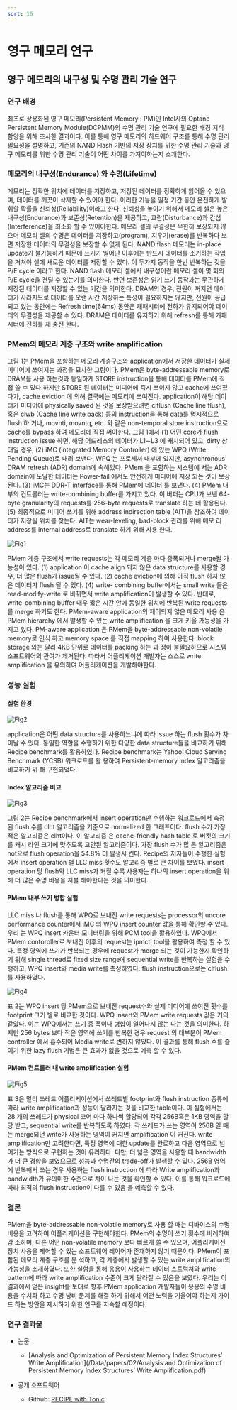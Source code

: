 ```yaml
---
sort: 16
---
```


# 영구 메모리 연구

## 영구 메모리의 내구성 및 수명 관리 기술 연구

### 연구 배경

최초로 상용화된 영구 메모리(Persistent Memory : PM)인 Intel사의 Optane Persistent Memory Module(DCPMM)의 수명 관리 기술 연구에 필요한 배경 지식 함양을 위해 조사한 결과이다. 이를 통해 영구 메모리의 하드웨어 구조를 통해 수명 관리 필요성을 설명하고, 기존의 NAND Flash 기반의 저장 장치를 위한 수명 관리 기술과 영구 메모리를 위한 수명 관리 기술이 어떤 차이를 가져야하는지 소개한다.

### 메모리의 내구성(Endurance) 와 수명(Lifetime)

메모리는 정확한 위치에 데이터를 저장하고, 저장된 데이터를 정확하게 읽어올 수 있으며, 데이터를 깨끗이 삭제할 수 있어야 한다. 이러한 기능을 일정 기간 동안 온전하게 발휘할 확률을 신뢰성(Reliability)이라고 한다. 신뢰성을 높이기 위해서 메모리 셀은 높은 내구성(Endurance)과 보존성(Retention)을 제공하고, 교란(Disturbance)과 간섭(Interference)을 최소화 할 수 있어야한다. 
메모리 셀의 무결성은 무한히 보장되지 않으며 메모리 셀의 수명은 데이터를 저장하고(program), 지우기(erase)를 반복하다 보면 저장한 데이터의 무결성을 보장할 수 없게 된다. NAND flash 메모리는 in-place update가 불가능하기 때문에 쓰기가 일어난 이후에는 반드시 데이터를 소거하는 작업을 거쳐야 셀에 새로운 데이터를 저장할 수 있다. 이 두가지 동작을 한번 반복하는 것을 P/E cycle 이라고 한다. NAND flash 메모리 셀에서 내구성이란 메모리 셀이 몇 회의 P/E cycle을 견딜 수 있는가를 의미한다. 
반면 보존성은 읽기 쓰기 동작과는 무관하게 저장된 데이터를 저장할 수 있는 기간을 의미한다. DRAM의 경우, 전원이 꺼지면 데이터가 사라지므로 데이터를 오랜 시간 저장하는 특성이 필요하지는 않지만, 전원이 공급되고 있는 동안에는 Refresh time(64ms) 동안은 캐패시터에 전하가 유지되어야 데이터의 무결성을 제공할 수 있다. DRAM은 데이터를 유지하기 위해 refresh를 통해 캐패시터에 전하를 재 충전 한다.

### PMem의 메모리 계층 구조와 write amplification

그림 1는 PMem을 포함하는 메모리 계층구조와 application에서 저장한 데이터가 실제 미디어에 쓰여지는 과정을 묘사한 그림이다. PMem은 byte-addressable memory로 DRAM을 사용 하는것과 동일하게 STORE instruction을 통해 데이터를 PMem에 직접 쓸 수 있다.하지만 STORE 된 데이터는 미디어에 즉시 쓰이지 않고 cache에 쓰여졌다가, cache eviction 에 의해 결국에는 메모리에 쓰여진다. application이 해당 데이터가 미디어에 physically saved 된 것을 보장받으려면 clflush (Cache line flush), 혹은 clwb (Cache line write back) 등의 instruction을 통해 data를 명시적으로 flush 하 거나, movnti, movntq, etc. 와 같은 non-temporal store instruction으로 cache를 bypass 하여 메모리에 직접 써야한다.
그림 1에서 (1) 어떤 core가 flush instruction issue 하면, 해당 어드레스의 데이터가 L1∼L3 에 캐시되어 있고, dirty 상태일 경우, (2) iMC (integrated Memory Controller) 에 있는 WPQ (Write Pending Queue)로 내려 보낸다. WPQ 는 프로세서 내부에 있지만, asynchronous DRAM refresh (ADR) domain에 속해있다. PMem 을 포함하는 시스템에 서는 ADR domain에 도달한 데이터는 Power-fail 에서도 안전하게 미디어에 저장 되는 것이 보장된다.
(3) iMC는 DDR-T interface를 통해 PMem에 데이터 를 보낸다. (4) PMem 내부의 컨트롤러는 write-combining buffer를 가지고 있다. 이 버퍼는 CPU가 보낸 64-byte granularity의 requests를 256-byte requests로 translate 하는 데 활용된다. (5) 최종적으로 미디어 쓰기를 위해 address indirection table (AIT)을 참조하여 데이터가 저장될 위치를 찾는다. AIT는 wear-leveling, bad-block 관리를 위해 메모 리 address를 internal address로 translate 하기 위해 사용 한다.

![Fig1](/Data/images/02/02-16-01.png)

PMem 계층 구조에서 write requests는 각 메모리 계층 마다 증폭되거나 merge될 가능성이 있다. (1) application 이 cache align 되지 않은 data structure를 사용할 경우, 더 많은 flush가 issue될 수 있다. (2) cache eviction에 의해 아직 flush 하지 않은 데이터가 flush 될 수 있다. (4) write- combining buffer에서는 small write 들은 read-modify-write 로 바뀌면서 write amplification이 발생할 수 있다. 반대로, write-combining buffer 매우 짧은 시간 안에 동일한 위치에 반복된 write requests를 merge 하기도 한다.
PMem-aware application의 제어되지 않은 메모리 사용 은 PMem hierarchy 에서 발생할 수 있는 write amplification 을 크게 키울 가능성을 가지고 있다. PM-aware application 은 PMem을 byte-addressable non-volatile memory로 인식 하고 memory space 를 직접 mapping 하여 사용한다. block storage 와는 달리 4KB 단위로 데이터를 packing 하는 과 정이 불필요하므로 시스템 소프트웨어의 관여가 제거된다. 따라서 어플리케이션 개발자는 스스로 write amplification 을 유의하여 어플리케이션을 개발해야한다.

### 성능 실험

#### 실험 환경

![Fig2](/Data/images/02/02-16-02.png)

application은 어떤 data structure를 사용하느냐에 따라 issue 하는 flush 횟수가 차이날 수 있다. 동일한 역할을 수행하기 위한 다양한 data structure들을 비교하기 위해 Recipe benchmark를 활용하였다. Recipe benchmark는 Yahoo! Cloud Serving Benchmark (YCSB) 워크로드를 활 용하여 Persistent-memory index 알고리즘을 비교하기 위 해 구현되었다. 

#### Index 알고리즘 비교

![Fig3](/Data/images/02/02-16-03.png)

그림 2는 Recipe benchmark에서 insert operation만 수행하는 워크로드에서 측정된 flush 수를 clht 알고리즘을 기준으로 normalized 한 그래프이다. flush 수가 가장 적은 알고리즘은 clht이다. 이 알고리즘 은 cache-friendly hash table 로 버킷의 크기를 캐시 라인 크기에 맞추도록 고안된 알고리즘이다. 가장 flush 수가 많 은 알고리즘은 hot으로 flush operation을 54.8% 더 발생시 킨다. Recipe의 저자들이 수행한 실험에서 insert operation 별 LLC miss 횟수도 알고리즘 별로 큰 차이를 보였다. insert operation 당 flush와 LLC miss가 커질 수록 사용자는 하나의 insert operation을 위해 더 많은 수명 비용을 지불 해야한다는 것을 의미한다.

#### PMem 내부 쓰기 병합 실험

LLC miss 나 flush를 통해 WPQ로 보내진 write requests는 processor의 uncore performance counter에서 iMC 의 WPQ insert counter 값을 통해 확인할 수 있다. 우리 는 WPQ insert 카운터 모니터링을 위해 PCM tool을 활용하였다. WPQ에서 PMem contoroller로 보내진 이후의 request는 ipmctl tool을 활용하여 측정 할 수 있다.
특정 영역에 쓰기가 반복되는 경우에 request가 merge 되는 것이 가능한지 확인하기 위해 single thread로 fixed size range에 sequential write를 반복하는 실험을 수행하고, WPQ insert와 media write를 측정하였다. flush instruction으로는 clflush를 사용하였다. 

![Fig4](/Data/images/02/02-16-04.png)

표 2는 WPQ insert 당 PMem으로 보내진 request수와 실제 미디어에 쓰여진 횟수를 footprint 크기 별로 비교한 것이다. WPQ insert와 PMem write requests 값은 거의 같았다. 이는 WPQ에서는 쓰기 증 폭이나 병합이 일어나지 않는 다는 것을 의미한다. 하지만 256 bytes 보다 작은 영역에 쓰기를 반복한 경우 request 의 대부분이 PMem controller 에서 흡수되어 Media write로 변하지 않았다. 이 결과를 통해 flush 수를 줄이기 위한 lazy flush 기법은 큰 효과가 없을 것으로 예측 할 수 있다.


#### PMem 컨트롤러 내 write amplification 실험

![Fig5](/Data/images/02/02-16-05.png)

표 3은 멀티 쓰레드 어플리케이션에서 쓰레드별 footprint와 flush instruction 종류에 따라 write amplification과 성능이 달라지는 것을 비교한 table이다. 이 실험에서는 28 개의 쓰레드가 physical 코어 마다 하나씩 할당되어 각각 256B혹은 1KB 영역을 할당 받고, sequential write를 반복하도록 하였다. 각 쓰레드가 쓰는 영역이 256B 일 때는 merge되던 write가 사용하는 영역이 커지면 amplification 이 커진다. write amplification만 고려한다면, 특정 영역에 대한 update를 완료하고 다음 영역으로 넘어가는 방식으로 구현하는 것이 유리하다. 다만, 더 넓은 영역을 사용할 때 bandwidth가 더 큰 경향을 보였으므로 성능과 수명간의 trade-off가 발생할 수 있다. 
256B 영역에 반복해서 쓰는 경우 사용하는 flush instruction 에 따라 Write amplification과 bandwidth가 유의미한 수준으로 차이 나는 것을 확인할 수 있다. 이를 통해 워크로드에 따라 최적의 flush instruction이 다를 수 있음 을 예측할 수 있다.

### 결론

PMem을 byte-addressable non-volatile memory로 사용 할 때는 디바이스의 수명 비용을 고려하여 어플리케이션을 구현해야한다. PMem의 수명이 쓰기 횟수에 비례하여 감 소하며, 다른 어떤 non-volatile memory 보다 빠르게 쓸 수 있으며, 어플리케이션 장치 사용을 제어할 수 있는 소프트웨어 레이어가 존재하지 않기 때문이다.
PMem이 포함된 메모리 계층 구조를 분 석하고, 각 계층에서 발생할 수 있는 write amplification의 가능성을 소개하였다. 또한 실험을 통해 응용이 사용하는 데이터 스트럭쳐와 write pattern에 따라 write amplification 수준이 크게 달라질 수 있음을 보였다. 우리는 이 결과에서 얻은 insight를 토대로 향후 PMem application 개발자들이 응용의 수명 비용을 수치화 하고 수명 낭비 문제를 해결 하기 위해서 어떤 노력을 기울여야 하는지 가이드 하는 방안을 제시하기 위한 연구를 지속할 예정이다.

### 연구 결과물

* 논문
  - [Analysis and Optimization of Persistent Memory Index Structures’ Write Amplification](/Data/papers/02/Analysis and Optimization of Persistent Memory Index Structures’ Write Amplification.pdf)

* 공개 소프트웨어
  - Github: [RECIPE with Tonic](https://github.com/oslab-swrc/RECIPE-with-Tonic)
